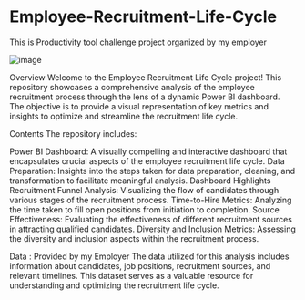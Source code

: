 # Employee-Recruitment-Life-Cycle
This is Productivity tool challenge project organized by my employer 

![image](https://images.pexels.com/photos/4342497/pexels-photo-4342497.jpeg?auto=compress&cs=tinysrgb&w=600)


Overview
Welcome to the Employee Recruitment Life Cycle project! This repository showcases a comprehensive analysis of the employee recruitment process through the lens of a dynamic Power BI dashboard. The objective is to provide a visual representation of key metrics and insights to optimize and streamline the recruitment life cycle.

Contents
The repository includes:

Power BI Dashboard: A visually compelling and interactive dashboard that encapsulates crucial aspects of the employee recruitment life cycle.
Data Preparation: Insights into the steps taken for data preparation, cleaning, and transformation to facilitate meaningful analysis.
Dashboard Highlights
Recruitment Funnel Analysis: Visualizing the flow of candidates through various stages of the recruitment process.
Time-to-Hire Metrics: Analyzing the time taken to fill open positions from initiation to completion.
Source Effectiveness: Evaluating the effectiveness of different recruitment sources in attracting qualified candidates.
Diversity and Inclusion Metrics: Assessing the diversity and inclusion aspects within the recruitment process.

Data : Provided by my Employer 
The data utilized for this analysis includes information about candidates, job positions, recruitment sources, and relevant timelines. This dataset serves as a valuable resource for understanding and optimizing the recruitment life cycle.
